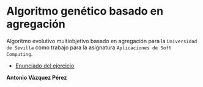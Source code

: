 # Algoritmo genético basado en agregación
Algoritmo evolutivo multiobjetivo basado en agregación para la `Universidad de Sevilla` como trabajo para la asignatura `Aplicaciones de Soft Computing`.

- [Enunciado del ejercicio](./trabajo_evaluacion.pdf)

**Antonio Vázquez Pérez**
